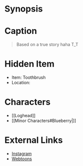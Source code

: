 # Synopsis


# Caption
> Based on a true story haha T_T

# Hidden Item
* Item: Toothbrush
* Location: <strike></strike>

# Characters
* [[Loghead]]
* [[Minor Characters#Blueberry|]]

# External Links
* [Instagram](https://www.instagram.com/p/CHOSOgXjl95/)
* [Webtoons](https://www.webtoons.com/en/challenge/twistwood-tales/59-loghead-and-blueberry/viewer?title_no=344740&episode_no=64)